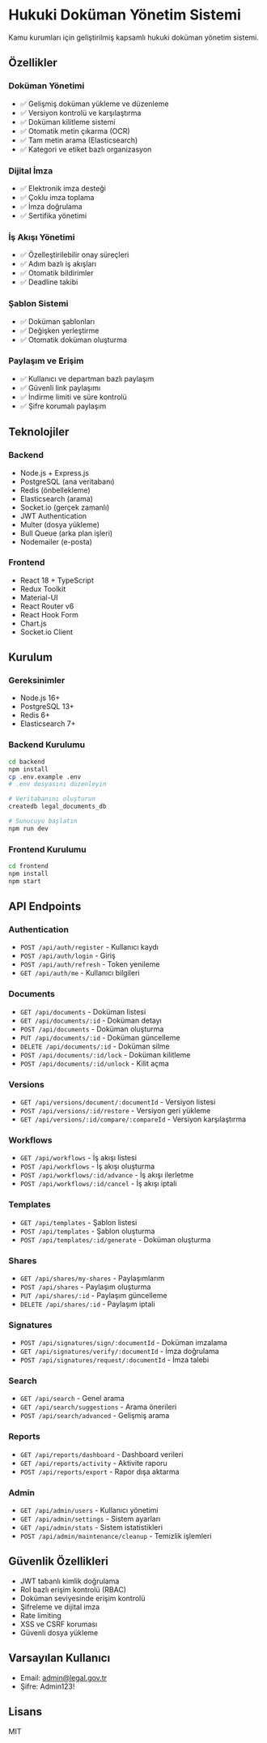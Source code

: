 # Hukuki Doküman Yönetim Sistemi

Kamu kurumları için geliştirilmiş kapsamlı hukuki doküman yönetim sistemi.

## Özellikler

### Doküman Yönetimi
- ✅ Gelişmiş doküman yükleme ve düzenleme
- ✅ Versiyon kontrolü ve karşılaştırma
- ✅ Doküman kilitleme sistemi
- ✅ Otomatik metin çıkarma (OCR)
- ✅ Tam metin arama (Elasticsearch)
- ✅ Kategori ve etiket bazlı organizasyon

### Dijital İmza
- ✅ Elektronik imza desteği
- ✅ Çoklu imza toplama
- ✅ İmza doğrulama
- ✅ Sertifika yönetimi

### İş Akışı Yönetimi
- ✅ Özelleştirilebilir onay süreçleri
- ✅ Adım bazlı iş akışları
- ✅ Otomatik bildirimler
- ✅ Deadline takibi

### Şablon Sistemi
- ✅ Doküman şablonları
- ✅ Değişken yerleştirme
- ✅ Otomatik doküman oluşturma

### Paylaşım ve Erişim
- ✅ Kullanıcı ve departman bazlı paylaşım
- ✅ Güvenli link paylaşımı
- ✅ İndirme limiti ve süre kontrolü
- ✅ Şifre korumalı paylaşım

## Teknolojiler

### Backend
- Node.js + Express.js
- PostgreSQL (ana veritabanı)
- Redis (önbellekleme)
- Elasticsearch (arama)
- Socket.io (gerçek zamanlı)
- JWT Authentication
- Multer (dosya yükleme)
- Bull Queue (arka plan işleri)
- Nodemailer (e-posta)

### Frontend
- React 18 + TypeScript
- Redux Toolkit
- Material-UI
- React Router v6
- React Hook Form
- Chart.js
- Socket.io Client

## Kurulum

### Gereksinimler
- Node.js 16+
- PostgreSQL 13+
- Redis 6+
- Elasticsearch 7+

### Backend Kurulumu

```bash
cd backend
npm install
cp .env.example .env
# .env dosyasını düzenleyin

# Veritabanını oluşturun
createdb legal_documents_db

# Sunucuyu başlatın
npm run dev
```

### Frontend Kurulumu

```bash
cd frontend
npm install
npm start
```

## API Endpoints

### Authentication
- `POST /api/auth/register` - Kullanıcı kaydı
- `POST /api/auth/login` - Giriş
- `POST /api/auth/refresh` - Token yenileme
- `GET /api/auth/me` - Kullanıcı bilgileri

### Documents
- `GET /api/documents` - Doküman listesi
- `GET /api/documents/:id` - Doküman detayı
- `POST /api/documents` - Doküman oluşturma
- `PUT /api/documents/:id` - Doküman güncelleme
- `DELETE /api/documents/:id` - Doküman silme
- `POST /api/documents/:id/lock` - Doküman kilitleme
- `POST /api/documents/:id/unlock` - Kilit açma

### Versions
- `GET /api/versions/document/:documentId` - Versiyon listesi
- `POST /api/versions/:id/restore` - Versiyon geri yükleme
- `GET /api/versions/:id/compare/:compareId` - Versiyon karşılaştırma

### Workflows
- `GET /api/workflows` - İş akışı listesi
- `POST /api/workflows` - İş akışı oluşturma
- `POST /api/workflows/:id/advance` - İş akışı ilerletme
- `POST /api/workflows/:id/cancel` - İş akışı iptali

### Templates
- `GET /api/templates` - Şablon listesi
- `POST /api/templates` - Şablon oluşturma
- `POST /api/templates/:id/generate` - Doküman oluşturma

### Shares
- `GET /api/shares/my-shares` - Paylaşımlarım
- `POST /api/shares` - Paylaşım oluşturma
- `PUT /api/shares/:id` - Paylaşım güncelleme
- `DELETE /api/shares/:id` - Paylaşım iptali

### Signatures
- `POST /api/signatures/sign/:documentId` - Doküman imzalama
- `GET /api/signatures/verify/:documentId` - İmza doğrulama
- `POST /api/signatures/request/:documentId` - İmza talebi

### Search
- `GET /api/search` - Genel arama
- `GET /api/search/suggestions` - Arama önerileri
- `POST /api/search/advanced` - Gelişmiş arama

### Reports
- `GET /api/reports/dashboard` - Dashboard verileri
- `GET /api/reports/activity` - Aktivite raporu
- `POST /api/reports/export` - Rapor dışa aktarma

### Admin
- `GET /api/admin/users` - Kullanıcı yönetimi
- `GET /api/admin/settings` - Sistem ayarları
- `GET /api/admin/stats` - Sistem istatistikleri
- `POST /api/admin/maintenance/cleanup` - Temizlik işlemleri

## Güvenlik Özellikleri

- JWT tabanlı kimlik doğrulama
- Rol bazlı erişim kontrolü (RBAC)
- Doküman seviyesinde erişim kontrolü
- Şifreleme ve dijital imza
- Rate limiting
- XSS ve CSRF koruması
- Güvenli dosya yükleme

## Varsayılan Kullanıcı

- Email: admin@legal.gov.tr
- Şifre: Admin123!

## Lisans

MIT